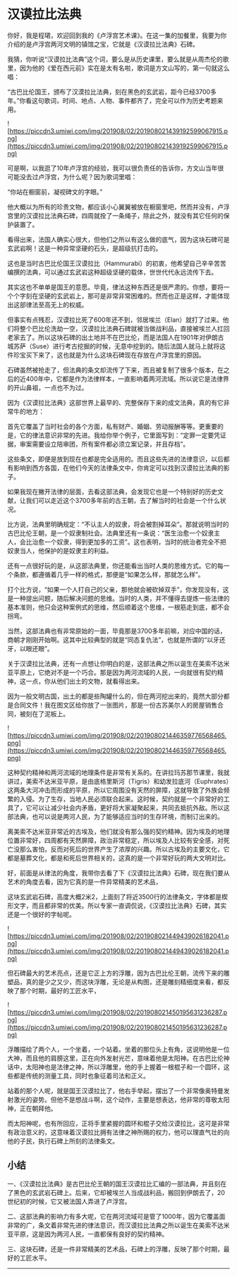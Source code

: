 # 汉谟拉比法典

你好，我是程珺，欢迎回到我的《卢浮宫艺术课》。在这一集的加餐里，我要为你介绍的是卢浮宫两河文明的镇馆之宝，它就是《汉谟拉比法典》石碑。

我猜，你听说“汉谟拉比法典”这个词，要么是从历史课里，要么就是从周杰伦的歌里，因为他的《爱在西元前》实在是太有名啦，歌词是方文山写的，第一句就这么唱：

“古巴比伦国王，颁布了汉漠拉比法典，刻在黑色的玄武岩，距今已经3700多年。”你看这句歌词，时间、地点、人物、事件都齐了，完全可以作为历史考题来用。

![https://piccdn3.umiwi.com/img/201908/02/201908021439192599067915.png](https://piccdn3.umiwi.com/img/201908/02/201908021439192599067915.png)

可是啊，以我逛了10年卢浮宫的经验，我可以很负责任的告诉你，方文山当年很可能没去过卢浮宫，为什么呢？因为歌词里唱：

“你站在橱窗前，凝视碑文的字眼。”

他大概以为所有的珍贵文物，都应该小心翼翼被放在橱窗里吧，然而并没有，卢浮宫里的汉谟拉比法典石碑，四周就拴了一条绳子，除此之外，就没有其它任何的保护装置了。

看得出来，法国人确实心很大，但他们之所以有这么做的底气，因为这块石碑可是玄武岩啊！这是一种异常坚硬的石头，是超级抗打击的。

这也是当时古巴比伦国王汉谟拉比（Hammurabi）的初衷，他希望自己辛辛苦苦编撰的法典，可以通过玄武岩这种超级坚硬的载体，世世代代永远流传下去。

其实这也不单单是国王的意愿。毕竟，律法这种东西还是很严肃的。你想，要将一个个字刻在坚硬的玄武岩上，那可是非常非常困难的。然而也正是这样，才能体现出这部律法至高无上的权威。

但事实有点残忍，汉谟拉比死了600年还不到，邻居埃兰（Elan）就打了过来。他们将整个巴比伦洗劫一空，汉谟拉比法典石碑就被当做战利品，直接被埃兰人扛回老家去了。所以这块石碑的出土地并不在巴比伦，而是法国人在1901年对伊朗古城苏萨（Suse）进行考古挖掘的时候，无意中挖到的。随后法国人就马上就将这件珍宝买下来了，这也就是为什么这块石碑现在存放在卢浮宫里的原因。

石碑虽然被抢走了，但法典的条文却流传了下来，而且被复制了很多个版本，在之后的近400年中，它都是作为法律样本，一直影响着两河流域。所以说它是法律界的开山鼻祖，一点也不为过。

因为《汉谟拉比法典》这部世界上最早的、完整保存下来的成文法典，真的有它非常牛的地方：

首先它覆盖了当时社会的各个方面，私有财产、婚姻、劳动报酬等等。更重要的是，它的律法意识非常的先进。我给你举个例子，它里面写到：“定罪一定要凭证据，审案需要设立陪审团，所有案件都必须立案记录，并且存档”。

这些条文，即便是放到现在也都是完全适用的。而且这些先进的法律意识，以后都有影响到西方各国，在他们今天的法律条文中，你肯定可以找到汉谟拉比法典的影子。

如果我现在撇开法律的层面，去看这部法典，会发现它也是一个特别好的历史文献，让我们可以走近这个3700多年前的古王朝，去了解当时的社会是一个什么状况。

比方说，法典里明确规定：“不认主人的奴隶，将会被割掉耳朵”。那就说明当时的古巴比伦王朝，是一个奴隶制社会。法典里还有一条说：“医生治愈一个奴隶主人，会比治愈一个奴隶，得到更加多的工资”。这也表明，当时的统治者完全不把奴隶当人，他保护的是奴隶主的利益。

还有一点很好玩的是，从这部法典里，你还能看出当时人类的思维方式。它的每一个条款，都遵循着几乎一样的格式，那便是“如果怎么样，那就怎么样”。

打个比方说，“如果一个人打自己的父亲，那他就会被砍掉双手”，你发现没有，这是一种提出问题，随后解决问题的思维。当时的人类，并不懂得去提炼一些法律的基本准则，他只会这种案例式的思维，然后顺着这个思维，一根筋走到底，都不会拐弯。

当然，这部法典也有非常原始的一面，毕竟那是3700多年前嘛，对应中国的话，商朝才刚刚开始啊。这其中比较典型的就是“同态复仇法”，也就是所谓的“以牙还牙，以眼还眼”。

关于汉谟拉比法典，还有一点想让你明白的是，这部法典之所以诞生在美索不达米亚平原上，它绝对不是一个巧合。那是因为两河流域的人民，一向就很有契约精神，这一点，你从他们出土的文物，就看得出来。

因为一般文明古国，出土的都是些陶罐什么的，但在两河挖出来的，竟然大部分都是合同文件！我在图文区给你放了一张图片，那是一份古苏美尔人的房屋销售合同，被刻在了泥板上。

![https://piccdn3.umiwi.com/img/201908/02/201908021446359776568465.png](https://piccdn3.umiwi.com/img/201908/02/201908021446359776568465.png)

这种契约精神和两河流域的地理条件是非常有关系的。在讲拉玛苏那节课里，我就讲过，美索不达米亚平原，是由底格里斯河（Tigris）和幼发拉底河（Euphrates）这两条大河冲击而形成的平原，所以它周围没有天然的屏障，这就导致了外族会频繁的入侵。为了生存，当地人民必须联合起来。这时候，契约就是一个非常好的工具了，它可以让减少社会内矛盾，更好将大家凝聚起来，共同去抵抗外敌。所以这部法典，也可以说是两河人民，为了能够适应当时的生存环境，而制订出来的。

离美索不达米亚非常近的古埃及，他们就没有那么强的契约精神。因为埃及的地理位置非常好，四周都有天然屏障，政治非常稳定，所以埃及人比较有安全感，对死亡没那么害怕，反而对死后的世界产生了浓厚的兴趣。所以古埃及的主要文化，它都是墓葬文化，都是和死后世界相关的，这真的是一个非常好玩的两大文明对比。

好，前面是从律法的角度，我带你去看了下《汉谟拉比法典》石碑，现在我们要从艺术的角度去看，因为它真的是一件异常精美的艺术品，

这块玄武岩石碑，高度大概2米2，上面刻了将近3500行的法律条文，字体都是楔形文字，而且都非常的优美。所以专家一直调侃说，《汉谟拉比法典》石碑，其实还是一个很好的字帖呢。

![https://piccdn3.umiwi.com/img/201908/02/201908021449439026182041.png](https://piccdn3.umiwi.com/img/201908/02/201908021449439026182041.png)

但石碑最大的艺术亮点，还是它正上方的浮雕，因为古巴比伦王朝，流传下来的雕塑品，真的是少之又少，而这块浮雕，无论是从构图，还是雕刻精细度来看，都反映了那个时期，最好的工匠水平，

![https://piccdn3.umiwi.com/img/201908/02/201908021450195631236287.png](https://piccdn3.umiwi.com/img/201908/02/201908021450195631236287.png)

浮雕描绘了两个人，一个坐着，一个站着。坐着的那位头上有角，这说明他是一位大神，而且他的肩膀这里，正在向外发射光芒，意味着他是太阳神。在古巴比伦神话中，太阳神也是法律之神，所以浮雕里，他的手上握着一根棍子和一个圆环，这些都是传统的测量工具，同时也象征着司法和正义。

站着的那个人呢，就是国王汉谟拉比了，他右手举起，摆出了一个非常像奥特曼发射激光的姿势。但他不是想战斗啊，这个动作，主要是想表达，他非常的尊敬太阳神，正在朝拜他。

而太阳神呢，也有所回应，正将手里紧握的圆环和棍子交给汉谟拉比，这可是非常有政治意义的，这意味着汉谟拉比拥有法律之神所赐的权力，他可以理直气壮的向他的子民，执行石碑上所刻的法律条文。

## 小结

一、《汉谟拉比法典》是古巴比伦王朝的国王汉谟拉比汇编的一部法典，并且刻在了黑色的玄武岩石碑上。后来，它却被埃兰人当成战利品，搬回到伊朗去了，20世纪初的时候，它又被法国人弄进了卢浮宫。

二、这部法典的影响力有多大呢，它在两河流域可是管了1000年，因为它覆盖面非常的广，条文着非常先进的律法意识，而汉谟拉比法典之所以诞生在美索不达米亚平原，这是因为两河人民，一直都保有良好的契约精神。

三、这块石碑，还是一件非常精美的艺术品，石碑上的浮雕，反映了那个时期，最好的工匠水平。

---
